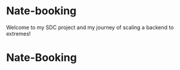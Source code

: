 # Nate-booking

Welcome to my SDC project and my journey of scaling a backend to extremes!
# Nate-Booking
